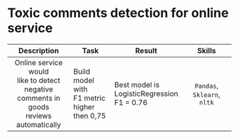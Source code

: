# Toxic comments detection for online service

| Description | Task | Result | Skills |
| :----:|  ---- |  ---- |  :----: |
| Online service would<br/> like to detect negative<br/> comments in goods<br/> reviews automatically<br/> | Build model with<br/> F1 metric<br/> higher then 0,75 | Best model is<br/> LogisticRegression<br/> F1 = 0.76 | `Pandas`, `Sklearn`, `nltk`
